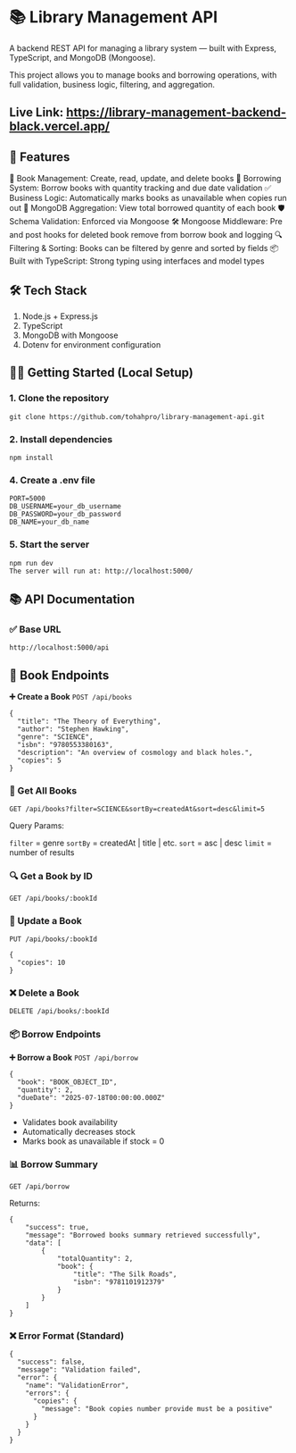 # 📚 Library Management API
A backend REST API for managing a library system — built with Express, TypeScript, and MongoDB (Mongoose).

This project allows you to manage books and borrowing operations, with full validation, business logic, filtering, and aggregation.

## Live Link: https://library-management-backend-black.vercel.app/
## 🚀 Features
📘 Book Management: Create, read, update, and delete books
🧾 Borrowing System: Borrow books with quantity tracking and due date validation
✅ Business Logic: Automatically marks books as unavailable when copies run out
🧠 MongoDB Aggregation: View total borrowed quantity of each book
🛡️ Schema Validation: Enforced via Mongoose
🛠️ Mongoose Middleware: Pre and post hooks for deleted book remove from borrow book and logging
🔍 Filtering & Sorting: Books can be filtered by genre and sorted by fields
📦 Built with TypeScript: Strong typing using interfaces and model types

## 🛠️ Tech Stack
1. Node.js + Express.js
2. TypeScript
3. MongoDB with Mongoose
4. Dotenv for environment configuration

## 🧑‍💻 Getting Started (Local Setup)
### 1. Clone the repository
```
git clone https://github.com/tohahpro/library-management-api.git
```
### 2. Install dependencies
```
npm install
```
### 4. Create a .env file
```
PORT=5000
DB_USERNAME=your_db_username
DB_PASSWORD=your_db_password
DB_NAME=your_db_name
```
### 5. Start the server
```
npm run dev
The server will run at: http://localhost:5000/
```

## 📚 API Documentation
### ✅ Base URL
```
http://localhost:5000/api

```
## 📘 Book Endpoints
**➕ Create a Book**
`POST /api/books`
```
{
  "title": "The Theory of Everything",
  "author": "Stephen Hawking",
  "genre": "SCIENCE",
  "isbn": "9780553380163",
  "description": "An overview of cosmology and black holes.",
  "copies": 5
}
```
### 📖 Get All Books
`GET /api/books?filter=SCIENCE&sortBy=createdAt&sort=desc&limit=5`

Query Params:

`filter` = genre
`sortBy` = createdAt | title | etc.
`sort` = asc | desc
`limit` = number of results


### 🔍 Get a Book by ID
`GET /api/books/:bookId`

### 📝 Update a Book
`PUT /api/books/:bookId`
```
{
  "copies": 10
}
```


### ❌ Delete a Book
`DELETE /api/books/:bookId`

### 📦 Borrow Endpoints
**➕ Borrow a Book**
`POST /api/borrow`
```
{
  "book": "BOOK_OBJECT_ID",
  "quantity": 2,
  "dueDate": "2025-07-18T00:00:00.000Z"
}

```

- Validates book availability
- Automatically decreases stock
- Marks book as unavailable if stock = 0

  
### 📊 Borrow Summary
`GET /api/borrow`

Returns:
```
{
    "success": true,
    "message": "Borrowed books summary retrieved successfully",
    "data": [
        {
            "totalQuantity": 2,
            "book": {
                "title": "The Silk Roads",
                "isbn": "9781101912379"
            }
        }
    ]
}

```
### ❌ Error Format (Standard)

```
{
  "success": false,
  "message": "Validation failed",
  "error": {
    "name": "ValidationError",
    "errors": {
      "copies": {
        "message": "Book copies number provide must be a positive"
      }
    }
  }
}
```
